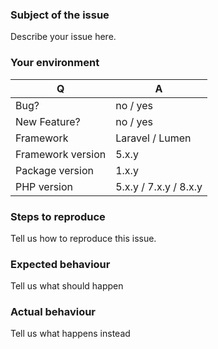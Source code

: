 ### Subject of the issue
Describe your issue here.

### Your environment
| Q                 | A
| ----------------- | ---
| Bug?              | no / yes
| New Feature?      | no / yes
| Framework         | Laravel / Lumen
| Framework version | 5.x.y
| Package version   | 1.x.y
| PHP version       | 5.x.y / 7.x.y / 8.x.y

### Steps to reproduce
Tell us how to reproduce this issue.

### Expected behaviour
Tell us what should happen

### Actual behaviour
Tell us what happens instead
